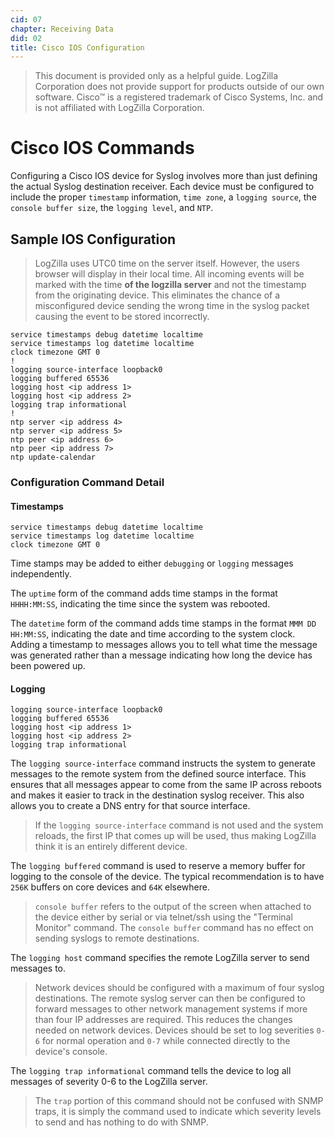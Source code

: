 ```yaml
---
cid: 07
chapter: Receiving Data
did: 02
title: Cisco IOS Configuration
---
```



>This document is provided only as a helpful guide. LogZilla Corporation does not provide support for products outside of our own software. Cisco&trade; is a registered trademark of Cisco Systems, Inc. and is not affiliated with LogZilla Corporation.

# Cisco IOS Commands
Configuring a Cisco IOS device for Syslog involves more than just defining the actual Syslog destination receiver. Each device must be configured to include the proper `timestamp` information, `time zone`, a `logging source`, the `console buffer size`, the `logging level`, and `NTP`.

## Sample IOS Configuration

>LogZilla uses UTC0 time on the server itself. However, the users browser will display in their local time. All incoming events will be marked with the time **of the logzilla server** and not the timestamp from the originating device. This eliminates the chance of a misconfigured device sending the wrong time in the syslog packet causing the event to be stored incorrectly.

    service timestamps debug datetime localtime
    service timestamps log datetime localtime
    clock timezone GMT 0
    !
    logging source-interface loopback0
    logging buffered 65536
    logging host <ip address 1>
    logging host <ip address 2>
    logging trap informational
    !
    ntp server <ip address 4>
    ntp server <ip address 5>
    ntp peer <ip address 6>
    ntp peer <ip address 7>
    ntp update-calendar

### Configuration Command Detail

#### Timestamps

    service timestamps debug datetime localtime
    service timestamps log datetime localtime
    clock timezone GMT 0

Time stamps may be added to either `debugging` or `logging` messages independently. 

The `uptime` form of the command adds time stamps in the format `HHHH:MM:SS`, indicating the time since the system was rebooted. 

The `datetime` form of the command adds time stamps in the format `MMM DD HH:MM:SS`, indicating the date and time according to the system clock.
Adding a timestamp to messages allows you to tell what time the message was generated rather than a message indicating how long the device has been powered up.


#### Logging

    logging source-interface loopback0
    logging buffered 65536
    logging host <ip address 1>
    logging host <ip address 2>
    logging trap informational

The `logging source-interface` command instructs the system to generate messages to the remote system from the defined source interface. This ensures that all messages appear to come from the same IP across reboots and makes it easier to track in the destination syslog receiver. This also allows you to create a DNS entry for that source interface. 
> If the `logging source-interface` command is not used and the system reloads, the first IP that comes up will be used, thus making LogZilla think it is an entirely different device.

The `logging buffered` command is used to reserve a memory buffer for logging to the console of the device.  The typical recommendation is to have `256K` buffers on core devices and `64K` elsewhere.
> `console buffer` refers to the output of the screen when attached to the device either by serial or via telnet/ssh using the "Terminal Monitor" command. The `console buffer` command has no effect on sending syslogs to remote destinations.

The `logging host` command specifies the remote LogZilla server to send messages to.
>Network devices should be configured with a maximum of four syslog destinations. The remote syslog server can then be configured to forward messages to other network management systems if more than four IP addresses are required. This reduces the changes needed on network devices.
>Devices should be set to log severities `0-6` for normal operation and `0-7` while connected directly to the device's console. 

The `logging trap informational` command tells the device to log all messages of severity 0-6 to the LogZilla server. 
> The `trap` portion of this command should not be confused with SNMP traps, it is simply the command used to indicate which severity levels to send and has nothing to do with SNMP.


